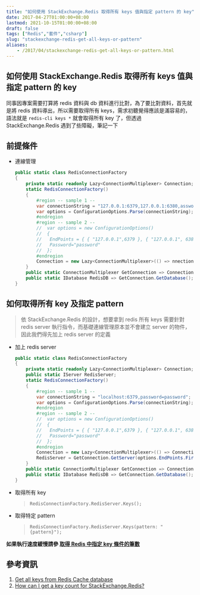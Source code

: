 ```yaml
---
title: "如何使用 StackExchange.Redis 取得所有 keys 值與指定 pattern 的 key"
date: 2017-04-27T01:00:00+08:00
lastmod: 2021-10-15T01:00:00+08:00
draft: false
tags: ["Redis","套件","csharp"]
slug: "stackexchange-redis-get-all-keys-or-pattern"
aliases:
    - /2017/04/stackexchange-redis-get-all-keys-or-pattern.html
---
```

## 如何使用 StackExchange.Redis 取得所有 keys 值與指定 pattern 的 key

同事因專案需要打算將 redis 資料與 db 資料進行比對，為了要比對資料，首先就是將 redis 資料導出，所以需要取得所有 keys，需求初聽覺得應該是滿容易的，語法就是 `redis-cli keys *` 就會取得所有 key 了，但透過 StackExchange.Redis 遇到了些障礙，筆記一下

## 前提條件

* 連線管理

    ```cs
    public static class RedisConnectionFactory
    {
        private static readonly Lazy<ConnectionMultiplexer> Connection;
        static RedisConnectionFactory()
        {
            #region -- sample 1 --
            var connectionString = "127.0.0.1:6379,127.0.0.1:6380,assword=password";
            var options = ConfigurationOptions.Parse(connectionString);
            #endregion
            #region -- sample 2 --
            //  var options = new ConfigurationOptions()
            //  {
            //   EndPoints = { { "127.0.0.1",6379 }, { "127.0.0.1", 6380}},
            //   Password="password"
            //  };
            #endregion
            Connection = new Lazy<ConnectionMultiplexer>(() => nnectionMultiplexer.Connect(options));
        }
        public static ConnectionMultiplexer GetConnection => Connection.Value;
        public static IDatabase RedisDB => GetConnection.GetDatabase();
    }
    ```

## 如何取得所有 key 及指定 pattern

  >依 StackExchange.Redis 的設計，想要拿到 redis 所有 keys 需要針對 redis server 執行指令，而基礎連線管理原本並不會建立 server 的物件，因此我們得先加上 redis server 的定義

* 加上 redis server

    ```cs
    public static class RedisConnectionFactory
    {
        private static readonly Lazy<ConnectionMultiplexer> Connection;
        public static IServer RedisServer;
        static RedisConnectionFactory()
        {
            #region -- sample 1 --
            var connectionString = "localhost:6379,password=password";
            var options = ConfigurationOptions.Parse(connectionString);
            #endregion
            #region -- sample 2 --
            //  var options = new ConfigurationOptions()
            //  {
            //   EndPoints = { { "127.0.0.1",6379 }, { "127.0.0.1", 6380}},
            //   Password="password"
            //  };
            #endregion
            Connection = new Lazy<ConnectionMultiplexer>(() => ConnectionMultiplexer.Connect(options));
            RedisServer = GetConnection.GetServer(options.EndPoints.First());
        }
        public static ConnectionMultiplexer GetConnection => Connection.Value;
        public static IDatabase RedisDB => GetConnection.GetDatabase();
    }
    ```

* 取得所有 key

    > `RedisConnectionFactory.RedisServer.Keys();`

* 取得特定 pattern

    > `RedisConnectionFactory.RedisServer.Keys(pattern: "{pattern}");`

**如果執行速度緩慢請參 [取得 Redis 中指定 key 條件的筆數](/2018/07/redis-key-count.html)**

## 參考資訊

1. [Get all keys from Redis Cache database](http://stackoverflow.com/questions/37436429/get-all-keys-from-redis-cache-database)
2. [How can I get a key count for StackExchange.Redis?](http://stackoverflow.com/questions/41514786/how-can-i-get-a-key-count-for-stackexchange-redis)
